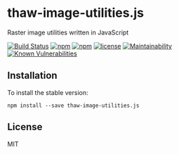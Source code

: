 # thaw-image-utilities.js
Raster image utilities written in JavaScript

[![Build Status](https://secure.travis-ci.org/tom-weatherhead/thaw-image-utilities.js.svg)](https://travis-ci.org/tom-weatherhead/thaw-image-utilities.js)
[![npm](https://img.shields.io/npm/v/thaw-image-utilities.js.svg)](https://www.npmjs.com/package/thaw-image-utilities.js)
[![npm](https://img.shields.io/npm/dm/thaw-image-utilities.js.svg)](https://www.npmjs.com/package/thaw-image-utilities.js)
[![license](https://img.shields.io/github/license/mashape/apistatus.svg)](https://github.com/tom-weatherhead/thaw-image-utilities.js/blob/master/LICENSE)
[![Maintainability](https://api.codeclimate.com/v1/badges/b3552ee42819a985d7a7/maintainability)](https://codeclimate.com/github/tom-weatherhead/thaw-image-utilities.js/maintainability)
[![Known Vulnerabilities](https://snyk.io/test/github/tom-weatherhead/thaw-image-utilities.js/badge.svg?targetFile=package.json&package-lock.json)](https://snyk.io/test/github/tom-weatherhead/thaw-image-utilities.js?targetFile=package.json&package-lock.json)

## Installation
To install the stable version:
```
npm install --save thaw-image-utilities.js
```

## License
MIT
